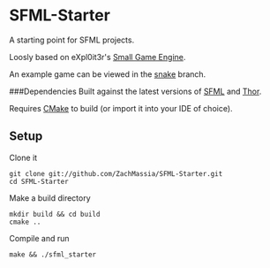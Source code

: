 SFML-Starter
============

A starting point for SFML projects.

Loosly based on eXpl0it3r's [Small Game Engine][sge-git].

An example game can be viewed in the [snake][snake-branch] branch.

###Dependencies
Built against the latest versions of [SFML][sfml-git] and [Thor][thor-git].

Requires [CMake][cmake-home] to build (or import it into your IDE of choice).


Setup
-----
Clone it
```
git clone git://github.com/ZachMassia/SFML-Starter.git
cd SFML-Starter
```

Make a build directory
```
mkdir build && cd build
cmake ..
```

Compile and run
```
make && ./sfml_starter
```

[cmake-home]: http://www.cmake.org/
[sfml-git]: http://github.com/LaurentGomila/SFML
[thor-git]: http://github.com/Bromeon/Thor
[sge-git]: https://github.com/eXpl0it3r/SmallGameEngine
[snake-branch]: https://github.com/ZachMassia/SFML-Starter/tree/snake
